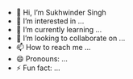 - 👋 Hi, I’m Sukhwinder Singh
- 👀 I’m interested in ...
- 🌱 I’m currently learning ...
- 💞️ I’m looking to collaborate on ...
- 📫 How to reach me ...
- 😄 Pronouns: ...
- ⚡ Fun fact: ...

<!---
sukhwindersinghindiit/sukhwindersinghindiit is a ✨ special ✨ repository because its `README.md` (this file) appears on your GitHub profile.
You can click the Preview link to take a look at your changes.
--->
